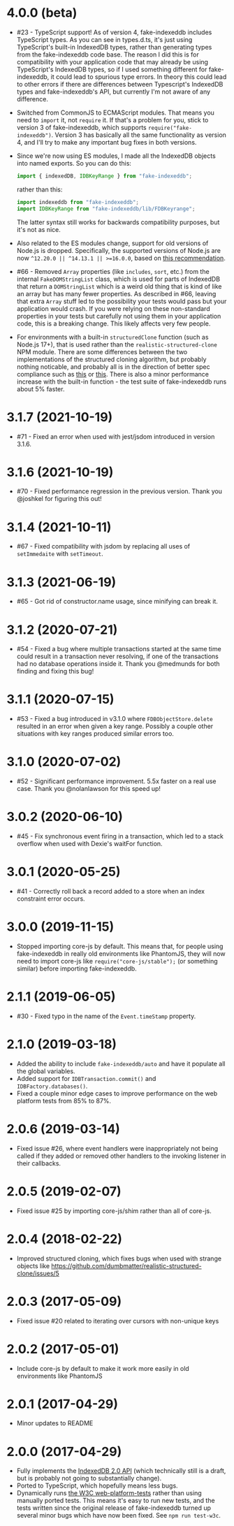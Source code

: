# 4.0.0 (beta)

- #23 - TypeScript support! As of version 4, fake-indexeddb includes TypeScript types. As you can see in types.d.ts, it's just using TypeScript's built-in IndexedDB types, rather than generating types from the fake-indexeddb code base. The reason I did this is for compatibility with your application code that may already be using TypeScript's IndexedDB types, so if I used something different for fake-indexeddb, it could lead to spurious type errors. In theory this could lead to other errors if there are differences between Typescript's IndexedDB types and fake-indexeddb's API, but currently I'm not aware of any difference.

- Switched from CommonJS to ECMAScript modules. That means you need to `import` it, not `require` it. If that's a problem for you, stick to version 3 of fake-indexeddb, which supports `require("fake-indexeddb")`. Version 3 has basically all the same functionality as version 4, and I'll try to make any important bug fixes in both versions.

- Since we're now using ES modules, I made all the IndexedDB objects into named exports. So you can do this:

   ```js
   import { indexedDB, IDBKeyRange } from "fake-indexeddb";
   ```

   rather than this:

   ```js
   import indexeddb from "fake-indexeddb";
   import IDBKeyRange from "fake-indexeddb/lib/FDBKeyrange";
   ```

   The latter syntax still works for backwards compatibility purposes, but it's not as nice.

- Also related to the ES modules change, support for old versions of Node.js is dropped. Specifically, the supported versions of Node.js are now `^12.20.0 || ^14.13.1 || >=16.0.0`, based on [this recommendation](https://gist.github.com/sindresorhus/a39789f98801d908bbc7ff3ecc99d99c).

- #66 - Removed `Array` properties (like `includes`, `sort`, etc.) from the internal `FakeDOMStringList` class, which is used for parts of IndexedDB that return a `DOMStringList` which is a weird old thing that is kind of like an array but has many fewer properties. As described in #66, leaving that extra `Array` stuff led to the possibility your tests would pass but your application would crash. If you were relying on these non-standard properties in your tests but carefully not using them in your application code, this is a breaking change. This likely affects very few people.

- For environments with a built-in `structuredClone` function (such as Node.js 17+), that is used rather than the `realistic-structured-clone` NPM module. There are some differences between the two implementations of the structured cloning algorithm, but probably nothing noticable, and probably all is in the direction of better spec compliance such as [this](https://github.com/dumbmatter/realistic-structured-clone/issues/8) or [this](https://github.com/dumbmatter/realistic-structured-clone/issues/10#issuecomment-966629946). There is also a minor performance increase with the built-in function - the test suite of fake-indexeddb runs about 5% faster.

# 3.1.7 (2021-10-19)

- #71 - Fixed an error when used with jest/jsdom introduced in version 3.1.6.

# 3.1.6 (2021-10-19)

- #70 - Fixed performance regression in the previous version. Thank you @joshkel for figuring this out!

# 3.1.4 (2021-10-11)

- #67 - Fixed compatibility with jsdom by replacing all uses of `setImmedaite` with `setTimeout`.

# 3.1.3 (2021-06-19)

- #65 - Got rid of constructor.name usage, since minifying can break it.

# 3.1.2 (2020-07-21)

- #54 - Fixed a bug where multiple transactions started at the same time could result in a transaction never resolving, if one of the transactions had no database operations inside it. Thank you @medmunds for both finding and fixing this bug!

# 3.1.1 (2020-07-15)

- #53 - Fixed a bug introduced in v3.1.0 where `FDBObjectStore.delete` resulted in an error when given a key range. Possibly a couple other situations with key ranges produced similar errors too.

# 3.1.0 (2020-07-02)

- #52 - Significant performance improvement. 5.5x faster on a real use case. Thank you @nolanlawson for this speed up!

# 3.0.2 (2020-06-10)

- #45 - Fix synchronous event firing in a transaction, which led to a stack overflow when used with Dexie's waitFor function.

# 3.0.1 (2020-05-25)

- #41 - Correctly roll back a record added to a store when an index constraint error occurs.

# 3.0.0 (2019-11-15)

- Stopped importing core-js by default. This means that, for people using fake-indexeddb in really old environments like PhantomJS, they will now need to import core-js like `require("core-js/stable");` (or something similar) before importing fake-indexeddb.

# 2.1.1 (2019-06-05)

- #30 - Fixed typo in the name of the `Event.timeStamp` property.

# 2.1.0 (2019-03-18)

- Added the ability to include `fake-indexeddb/auto` and have it populate all the global variables.
- Added support for `IDBTransaction.commit()` and `IDBFactory.databases()`.
- Fixed a couple minor edge cases to improve performance on the web platform tests from 85% to 87%.

# 2.0.6 (2019-03-14)

- Fixed issue #26, where event handlers were inappropriately not being called if they added or removed other handlers to the invoking listener in their callbacks.

# 2.0.5 (2019-02-07)

- Fixed issue #25 by importing core-js/shim rather than all of core-js.

# 2.0.4 (2018-02-22)

- Improved structured cloning, which fixes bugs when used with strange objects like https://github.com/dumbmatter/realistic-structured-clone/issues/5

# 2.0.3 (2017-05-09)

- Fixed issue #20 related to iterating over cursors with non-unique keys

# 2.0.2 (2017-05-01)

- Include core-js by default to make it work more easily in old environments like PhantomJS

# 2.0.1 (2017-04-29)

- Minor updates to README

# 2.0.0 (2017-04-29)

- Fully implements the [IndexedDB 2.0 API](https://hacks.mozilla.org/2016/10/whats-new-in-indexeddb-2-0/) (which technically still is a draft, but is probably not going to substantially change).
- Ported to TypeScript, which hopefully means less bugs.
- Dynamically runs [the W3C web-platform-tests](https://github.com/w3c/web-platform-tests/tree/master/IndexedDB) rather than using manually ported tests. This means it's easy to run new tests, and the tests written since the original release of fake-indexeddb turned up several minor bugs which have now been fixed. See `npm run test-w3c`.
